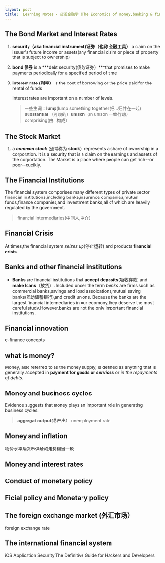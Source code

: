 ```yaml
---
layout: post
title:  Learning Notes - 货币金融学（The Economics of money,banking & financial markets) 概念
---
```


## The Bond Market and Interest Rates

1. **security（aka financial instrument)证券（也称 金融工具）**  a claim on the issuer's future income or assets(any financial claim or piece of property that is subject to ownership)
2. **bond 债券** is a ***debt security(债务证券）***that promises to make payments periodically for a specified period of time
3. **interest rate (利率）** is the cost of borrowing or the price paid for the rental of funds

	Interest rates are important on a number of levels.
	
	> 一些生词：**lump**(lump something together 把...归并在一起) **substantial** （可观的）**unison**（in unison 一致行动） comprising(由...构成）

## The Stock Market
1. a ***common stock*** (通常称为 **stock**）represents a share of ownership in a corporation. It is a security that is a claim on the earnings and assets of the corportation. The Market is a place where people can get rich--or poor--qucikly.

## The Financial Institutions
The financial system comporises many different types of private sector financial institutions,including banks,insurance companies,mutual funds,finance companies,and investment banks,all of which are heavily regulated by the government.

> financial intermediaries(中间人,中介） 

## Financial Crisis
At times,the financial system *seizes up*(停止运转) and products **financial crisis**

## Banks and other financial institutions
- **Banks** are financial institutions that **accept deposits**(吸收存款) and **make loans**（放贷）.  Included under the term *banks* are firms such as commercial banks,savings and load assoications,mutual saving banks(互助储蓄银行),and credit unions. Because the banks are the largest financial intermediaries in our ecomony,they deserve the most careful study.However,banks are not the only important financial institutions.

## Financial innovation 
e-finance concepts

## what is money?
Money, also referred to as the money supply, is defined as anything that is generally accepted in **payment for *goods* or *services*** or *in the repayments of debts*.

## Money and business cycles
Evidence suggests that money plays an important role in generating business cycles.

> **aggregat output(总产出）**   unemployment rate

## Money and inflation
物价水平后货币供给的走势相当一致

## Money and interest rates

## Conduct of monetary policy

## Ficial policy and Monetary policy

## The foreign exchange market (外汇市场）
foreign exchange rate

## The international financial system
iOS Application Security The Definitive Guide for Hackers and Developers





